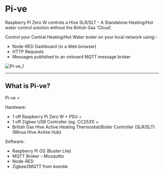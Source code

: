 # Pi-ve
Raspberry Pi Zero W controls a Hive SLR/SLT - A Standalone Heating/Hot water control solution without the British Gas 'Cloud'.

Control your Central Heating/Hot Water boiler on your local network using:-

* Node-RED Dashboard (in a Web browser)
* HTTP Requests
* Messages published to an onboard MQTT message broker

![Pi-ve_1](https://user-images.githubusercontent.com/24318993/116269807-6c4e9180-a776-11eb-95e4-f6336ae7906d.png)

---

## What is Pi-ve?

Pi-ve =

Hardware: 
* 1 off Raspberry Pi Zero W + PSU +
* 1 off Zigbee USB Controller (eg. CC2531) + 
* British Gas Hive Active Heating Thermostat/Boiler Controller (SLR/SLT)  (Minus Hive Active Hub)

Software:
* Raspberry Pi OS (Buster Lite)
* MQTT Broker - Mosquitto
* Node-RED
* Zigbee2MQTT from koenkk







